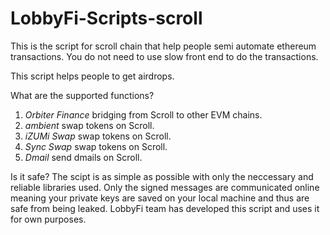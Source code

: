 # LobbyFi-Scripts-scroll
This is the script for scroll chain that help people semi automate ethereum transactions. 
You do not need to use slow front end to do the transactions. 

This script helps people to get airdrops.

What are the supported functions?
1. *Orbiter Finance* bridging from Scroll to other EVM chains.
2. *ambient* swap tokens on Scroll.
3. *iZUMi Swap* swap tokens on Scroll.
4. *Sync Swap* swap tokens on Scroll.
5. *Dmail* send dmails on Scroll. 

Is it safe? 
The scipt is as simple as possible with only the neccessary and reliable libraries used. Only the signed messages are communicated online meaning your private keys are saved on your local machine and thus are safe from being leaked. LobbyFi team has developed this script and uses it for own purposes. 
